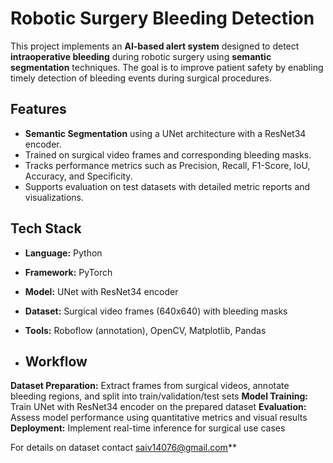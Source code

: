 # Robotic Surgery Bleeding Detection

This project implements an **AI-based alert system** designed to detect **intraoperative bleeding** during robotic surgery using **semantic segmentation** techniques. The goal is to improve patient safety by enabling timely detection of bleeding events during surgical procedures.

## Features
- **Semantic Segmentation** using a UNet architecture with a ResNet34 encoder.
- Trained on surgical video frames and corresponding bleeding masks.
- Tracks performance metrics such as Precision, Recall, F1-Score, IoU, Accuracy, and Specificity.
- Supports evaluation on test datasets with detailed metric reports and visualizations.

## Tech Stack
- **Language:** Python
- **Framework:** PyTorch
- **Model:** UNet with ResNet34 encoder
- **Dataset:** Surgical video frames (640x640) with bleeding masks
- **Tools:** Roboflow (annotation), OpenCV, Matplotlib, Pandas

- ## Workflow
**Dataset Preparation:** Extract frames from surgical videos, annotate bleeding regions, and split into train/validation/test sets
**Model Training:** Train UNet with ResNet34 encoder on the prepared dataset
**Evaluation:** Assess model performance using quantitative metrics and visual results
**Deployment:** Implement real-time inference for surgical use cases




For details on dataset contact saiv14076@gmail.com**
